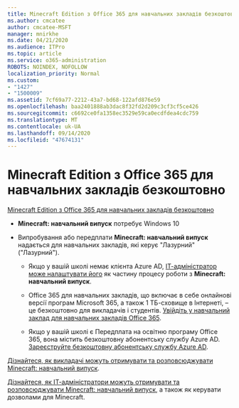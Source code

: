 ```yaml
---
title: Minecraft Edition з Office 365 для навчальних закладів безкоштовно
ms.author: cmcatee
author: cmcatee-MSFT
manager: mnirkhe
ms.date: 04/21/2020
ms.audience: ITPro
ms.topic: article
ms.service: o365-administration
ROBOTS: NOINDEX, NOFOLLOW
localization_priority: Normal
ms.custom:
- "1427"
- "1500009"
ms.assetid: 7cf69a77-2212-43a7-bd68-122afd876e59
ms.openlocfilehash: baa2401888ab3dac8f32fd2d209c3cf3cf5ce426
ms.sourcegitcommit: c6692ce0fa1358ec3529e59ca0ecdfdea4cdc759
ms.translationtype: MT
ms.contentlocale: uk-UA
ms.lasthandoff: 09/14/2020
ms.locfileid: "47674131"
---
```

# <a name="minecraft-edition-with-office-365-education-for-free"></a>Minecraft Edition з Office 365 для навчальних закладів безкоштовно

[Minecraft Edition з Office 365 для навчальних закладів безкоштовно](https://docs.microsoft.com/education/windows/get-minecraft-for-education)
  
- **Minecraft: навчальний випуск** потребує Windows 10

- Випробування або передплати **Minecraft: навчальний випуск** надається для навчальних закладів, які керує "Лазурний" ("Лазурний").

  - Якщо у вашій школі немає клієнта Azure AD, [ІТ-адміністратор може налаштувати його](https://docs.microsoft.com/education/windows/school-get-minecraft) як частину процесу роботи з **Minecraft: навчальний випуск**.

  - Office 365 для навчальних закладів, що включає в себе онлайнові версії програм Microsoft 365, а також 1 ТБ-сховище в Інтернеті, – це безкоштовно для викладачів і студентів. [Увійдіть у навчальний заклад для навчальних закладів Office 365](https://products.office.com/academic/office-365-education-plan).

  - Якщо у вашій школі є Передплата на освітню програму Office 365, вона містить безкоштовну абонентську службу Azure AD. [Зареєструйте безкоштовну абонентську службу Azure AD](https://msdn.microsoft.com/library/windows/hardware/mt703369%28v=vs.85%29.aspx).

[Дізнайтеся, як викладачі можуть отримувати та розповсюджувати Minecraft: навчальний випуск](https://docs.microsoft.com/education/windows/teacher-get-minecraft).
  
[Дізнайтеся, як ІТ-адміністратори можуть отримувати та розповсюджувати Minecraft: навчальний випуск](https://docs.microsoft.com/education/windows/school-get-minecraft), а також як керувати дозволами для Minecraft.